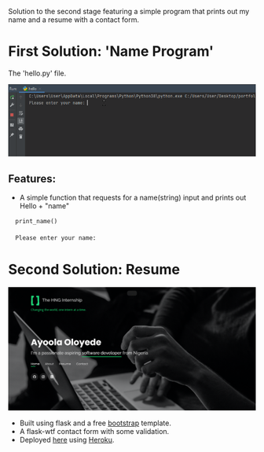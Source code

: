 Solution to the second stage featuring a simple program that prints out my name and a resume with a contact form. 

# First Solution: 'Name Program'
The 'hello.py' file.

![](./static/assets/hello.gif)
## Features:
- A simple function that requests for a name(string) input and prints out Hello + "name"
``` py
  print_name()
  
  Please enter your name:  
```



# Second Solution: Resume
![](./static/assets/img/screenshot.png)
- Built using flask and a free [bootstrap](https://bootstrapmade.com/) template.
- A flask-wtf contact form with some validation.
- Deployed [here](https://ayoola-portfolio.herokuapp.com/) using [Heroku](https://www.heroku.com).